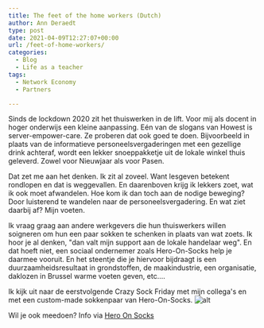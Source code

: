 ```yaml
---
title: The feet of the home workers (Dutch) 
author: Ann Deraedt
type: post
date: 2021-04-09T12:27:07+00:00
url: /feet-of-home-workers/
categories:
  - Blog
  - Life as a teacher
tags:
  - Network Economy
  - Partners

---
```

Sinds de lockdown 2020 zit het thuiswerken in de lift. Voor mij als docent in hoger onderwijs een kleine aanpassing. Eén van de slogans van Howest is server-empower-care. Ze proberen dat ook goed te doen. Bijvoorbeeld in plaats van de informatieve personeelsvergaderingen met een gezellige drink achteraf, wordt een lekker snoeppakketje uit de lokale winkel thuis geleverd. Zowel voor Nieuwjaar als voor Pasen.

<content-image src="/img/feet-of-home-workers.png" alt="photo, credits to unsplash"></content-image>

Dat zet me aan het denken. Ik zit al zoveel. Want lesgeven betekent rondlopen en dat is weggevallen. En daarenboven krijg ik lekkers zoet, wat ik ook moet afwandelen. Hoe kom ik dan toch aan de nodige beweging? Door luisterend te wandelen naar de personeelsvergadering. En wat ziet daarbij af? Mijn voeten.

Ik vraag graag aan andere werkgevers die hun thuiswerkers willen soigneren om hun een paar sokken te schenken in plaats van wat zoets. Ik hoor je al denken, "dan valt mijn support aan de lokale handelaar weg". En dat hoeft niet, een sociaal ondernemer zoals Hero-On-Socks help je daarmee vooruit. En het steentje die je hiervoor bijdraagt is een duurzaamheidsresultaat in grondstoffen, de maakindustrie, een organisatie, daklozen in Brussel warme voeten geven, etc....

Ik kijk uit naar de eerstvolgende Crazy Sock Friday met mijn collega's en met een custom-made sokkenpaar van Hero-On-Socks.
![alt](https://cdn.beta.multipass.rocks/drive/ne-kernteam/2/4/1/4d4891f5-443a-448e-9081-fb5cf323e562.png)

Wil je ook meedoen? Info via [Hero On Socks](https://www.hero-on-socks.com/zakelijk) 
